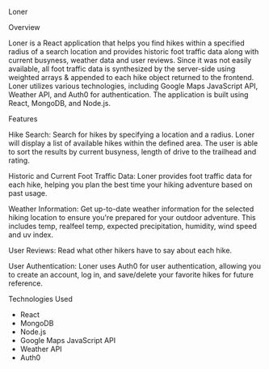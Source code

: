 Loner

Overview

Loner is a React application that helps you find hikes within a specified radius of a search location and provides historic foot traffic data along with current busyness, weather data and user reviews. Since it was not easily available, all foot traffic data is synthesized by the server-side using weighted arrays & appended to each hike object returned to the frontend. Loner utilizes various technologies, including Google Maps JavaScript API, Weather API, and Auth0 for authentication. The application is built using React, MongoDB, and Node.js.

Features

Hike Search: Search for hikes by specifying a location and a radius. Loner will display a list of available hikes within the defined area. The user is able to sort the results by current busyness, length of drive to the trailhead and rating.

Historic and Current Foot Traffic Data: Loner provides foot traffic data for each hike, helping you plan the best time your hiking adventure based on past usage.

Weather Information: Get up-to-date weather information for the selected hiking location to ensure you're prepared for your outdoor adventure. This includes temp, realfeel temp, expected precipitation, humidity, wind speed and uv index.

User Reviews: Read what other hikers have to say about each hike.

User Authentication: Loner uses Auth0 for user authentication, allowing you to create an account, log in, and save/delete your favorite hikes for future reference.

Technologies Used

 - React
 - MongoDB
 - Node.js
 - Google Maps JavaScript API
 - Weather API
 - Auth0
